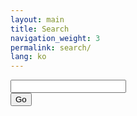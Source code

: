 ```yaml
---
layout: main
title: Search
navigation_weight: 3
permalink: search/
lang: ko
---
```


<div class="container-search-inner">
  <form class="container-search-inner-form" id="search-form" action="/search/" method="get">
    <div class="container-search-inner-form-input">
      <input class="container-search-inner-form-box" type="text" id="search-box" name="query">
    </div>
    <div class="container-search-inner-form-submit">
      <input class="container-search-inner-form-submit-button" type="submit" value="Go">
    </div>
  </form>
</div>

<ul class="post-list" id="search-results"></ul>
<div class="pagination"></div>

<script>
  window.store = {
    {% for post in site.posts %}
      "{{ post.url | slugify }}": {
        "title": "{{ post.title | xml_escape }}",
        "author": "{{ post.author | xml_escape }}",
        "category": "{{ post.categories[0] | xml_escape }}",
        "date": "{{post.date | date_to_long_string}}",
        "content": {{ post.content | strip_html | strip_newlines | jsonify }},
        "url": "{{ post.url | xml_escape }}"
      }
      {% unless forloop.last %},{% endunless %}
    {% endfor %}
  };
</script>
<script src="../assets/js/lunr.min.js"></script>
<script src="../assets/js/search.js"></script>

